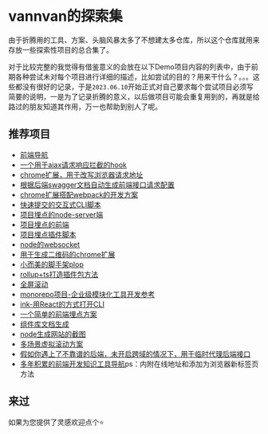 # vannvan的探索集

由于折腾用的工具、方案、头脑风暴太多了不想建太多仓库，所以这个仓库就用来存放一些探索性项目的总合集了。  

对于比较完整的我觉得有借鉴意义的会放在以下Demo项目内容的列表中，由于前期各种尝试未对每个项目进行详细的描述，比如尝试的目的？用来干什么？。。。这些都没有很好的记录，于是`2023.06.10`开始正式对自己要求每个尝试项目必须写简要的说明，一是为了记录折腾的意义，以后做项目可能会重复用到的，再就是给路过的朋友知道其作用，万一也帮助到别人了呢。

## 推荐项目

- [前端导航](https://vannvan.github.io/adoerww/web/)
- [一个用于ajax请求响应拦截的hook](/ajax-hook-plugin)
- [chrome扩展，用于改写浏览器请求地址](/api-proxy)
- [根据后端swagger文档自动生成前端接口请求配置](/auto-build-swagger-api)
- [chrome扩展搭配webpack的开发方案](/chrome-webpack-plugin)
- [快速提交的交互式CLI脚本](/fast-submit-code-cli)
- [项目埋点的node-server端](/monitor-server)
- [项目埋点的前端](/monitor-visual)
- [项目埋点插件脚本](/vue-behavior-monitor)
- [node的websocket](/node-ws)
- [用于生成二维码的chrome扩展](/create-qrcode-chrome-extension)
- [小而美的脚手架plop](/plop-example)
- [rollup+ts打造插件包方法](/rollup-ts-package-explore)
- [全屏滚动](/full-screen)
- [monorepo项目-企业级模块化工具开发参考](https://github.com/vannvan/monorepo-explore)
- [ink-用React的方式打开CLI](/ink-react/)
- [一个简单的前端埋点方案](/monitor-visual/)
- [组件库文档生成](/storybook-explore/)
- [node生成网站的截图](/phantom-explore/)
- [多场景虚拟滚动方案](/virtual-scrolling/)
- [假如你遇上了不靠谱的后端，未开启跨域的情况下，用于临时代理后端接口](/api-proxy)
- [多年积累的前端开发知识工具导航](https://github.com/vannvan/adoerww/tree/master/nav-refactor)ps：内附在线地址和添加为浏览器新标签页方法

<!-- ![](https://p.ipic.vip/8u79pn.jpg) -->

## 来过

如果为您提供了灵感欢迎点个⭐️

